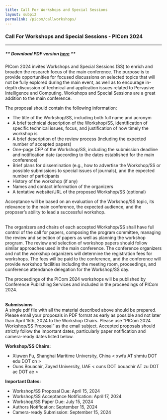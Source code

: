 ```yaml
---
title: Call For Workshops and Special Sessions
layout: subpi2
permalink: /picom/callworkshops/
---
```


<h3>Call For Workshops and Special Sessions - PICom 2024</h3>
<hr/>
<h5> ** Download <b>PDF version <a href="http://cyber-science.org/2024/assets/files/ws-ss/picom/PICom_Call_for_WkspSS.pdf" target=_new>here</a></b> ** </h5> 

PICom 2024 invites Workshops and Special Sessions (SS) to enrich and broaden the research focus of the main conference. The purpose is to provide opportunities for focused discussions on selected topics that will not be fully explored during the main event, as well as to encourage in-depth discussion of technical and application issues related to Pervasive Intelligence and Computing. Workshops and Special Sessions are a great addition to the main conference.
<br/>

The proposal should contain the following information:<br/>
- The title of the Workshop/SS, including both full name and acronym 
- A brief technical description of the Workshop/SS, identification of specific technical issues, focus, and justification of how timely the workshop is
- A brief description of the review process (including the expected number of accepted papers)
- One-page CFP of the Workshop/SS, including the submission deadline and notification date (according to the dates established for the main conference)
- Brief plans for dissemination (e.g., how to advertise the Workshop/SS or possible submissions to special issues of journals), and the expected number of participants
- History of the workshop (if any)
- Names and contact information of the organizers
- A tentative website/URL of the proposed Workshop/SS (optional)

Acceptance will be based on an evaluation of the Workshop/SS topic, its relevance to the main conference, the expected audience, and the proposer’s ability to lead a successful workshop.  
<br/>

The organizers and chairs of each accepted Workshop/SS shall have full control of the call for papers, composing the program committee, managing the review and selection of papers as well as planning the workshop program. The review and selection of workshop papers should follow similar approaches used in the main conference. The conference organizers and not the workshop organizers will determine the registration fees for workshops. The fees will be paid to the conference, and the conference will provide workshop facilities including the meeting room, proceedings, and conference attendance delegation for the Workshop/SS day. 
<br/>

The proceedings of the PICom 2024 workshops will be published by Conference Publishing Services and included in the proceedings of PICom 2024.  
<br/>

<b>Submissions</b><br/>
A single pdf file with all the material described above should be prepared. Please email your proposals in PDF format as early as possible and not later than April 15th, 2024 to the Workshop Chairs. Please use “PICom 2024 Workshop/SS Proposal” as the email subject. Accepted proposals should strictly follow the important dates, particularly paper notification and camera-ready dates listed below.
<br/>

<b>Workshop/SS Chairs:</b><br/>
- Xiuwen Fu, Shanghai Maritime University, China < xwfu AT shmtu DOT edu DOT cn >
- Ouns Bouachir, Zayed University, UAE < ouns DOT bouachir AT zu DOT ac DOT ae >

<b>Important Dates:</b><br/>
- Workshop/SS Proposal Due: April 15, 2024
- Workshop/SS Acceptance Notification: April 17, 2024 
- Workshop/SS Paper Due: July 15, 2024
- Authors Notification: September 15, 2024
- Camera-ready Submission: September 15, 2024